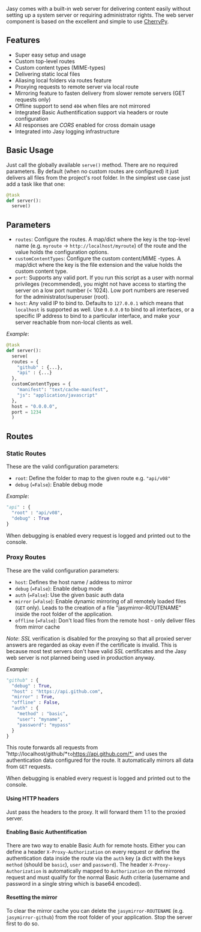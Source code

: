 Jasy comes with a built-in web server for delivering content easily without setting up a system server or requiring administrator rights. The web server component is based on the excellent and simple to use [CherryPy](http://www.cherrypy.org).

## Features

* Super easy setup and usage
* Custom top-level routes
* Custom content types (MIME-types) 
* Delivering static local files
* Aliasing local folders via routes feature
* Proxying requests to remote server via local route
* Mirroring feature to fasten delivery from slower remote servers (GET requests only)
* Offline support to send `404` when files are not mirrored
* Integrated Basic Authentification support via headers or route configuration
* All responses are *CORS* enabled for cross domain usage
* Integrated into Jasy logging infrastructure

## Basic Usage

Just call the globally available `serve()` method. There are no required parameters. By default (when no custom routes are configured) it just delivers all files from the project's root folder. In the simplest use case just add a task like that one:

```python
@task
def server():
  serve()
```

## Parameters

* `routes`: Configure the routes. A map/dict where the key is the top-level name (e.g. `myroute` → `http://localhost/myroute`) of the route and the value holds the configuration options.
* `customContentTypes`: Configure the custom content/MIME -types. A map/dict where the key is the file extension and the value holds the custom content type.
* `port`: Supports any valid port. If you run this script as a user with normal privileges (recommended), you might not have access to starting the server on a low port number (< 1024). Low port numbers are reserved for the administrator/superuser (root).
* `host`: Any valid IP to bind to. Defaults to `127.0.0.1` which means that `localhost` is supported as well. Use `0.0.0.0` to bind to all interfaces, or a specific IP address to bind to a particular interface, and make your server reachable from non-local clients as well.

*Example*:

```python
@task
def server():
  serve(
  routes = {
    "github" : {...},
    "api" : {...}
  },
  customContentTypes = {
    "manifest": "text/cache-manifest",
    "js": "application/javascript"
  }, 
  host = "0.0.0.0", 
  port = 1234
  )
```


## Routes

### Static Routes

These are the valid configuration parameters:

* `root`: Define the folder to map to the given route e.g. `"api/v08"`
* `debug` (`=False`): Enable debug mode

*Example*:

```python
"api" : {
  "root" : "api/v08",
  "debug" : True
}
```

When debugging is enabled every request is logged and printed out to the console.

### Proxy Routes

These are the valid configuration parameters:

* `host`: Defines the host name / address to mirror
* `debug` (`=False`): Enable debug mode
* `auth` (`=False`): Use the given basic auth data
* `mirror` (`=False`): Enable dynamic mirroring of all remotely loaded files (`GET` only). Leads to the creation of a file "jasymirror-ROUTENAME" inside the root folder of the application.
* `offline` (`=False`): Don't load files from the remote host - only deliver files from mirror cache

*Note*: *SSL* verification is disabled for the proxying so that all proxied server answers are regarded as okay even if the certificate is invalid. This is because most test servers don't have valid *SSL* certificates and the Jasy web server is not planned being used in production anyway.

*Example:*

```python
"github" : {
  "debug" : True,
  "host" : "https://api.github.com",
  "mirror" : True,
  "offline" : False,
  "auth" : {
    "method" : "basic",
    "user": "myname",
    "password": "mypass"
  }
}
```

This route forwards all requests from ˚http://localhost/github/*` to `https://api.github.com/*` and uses the authentication data configured for the route. It automatically mirrors all data from `GET` requests.

When debugging is enabled every request is logged and printed out to the console.


#### Using HTTP headers

Just pass the headers to the proxy. It will forward them 1:1 to the proxied server.


#### Enabling Basic Authentification

There are two way to enable Basic Auth for remote hosts. Either you can define a header `X-Proxy-Authorization` on every request or define the authentication data inside the route via the `auth` key (a dict with the keys `method` (should be `basic`), `user` and `password`). The header `X-Proxy-Authorization` is automatically mapped to `Authorization` on the mirrored request and must qualify for the normal Basic Auth criteria (username and password in a single string which is base64 encoded).


#### Resetting the mirror

To clear the mirror cache you can delete the `jasymirror-ROUTENAME` (e.g. `jasymirror-github`) from the root folder of your application. Stop the server first to do so.